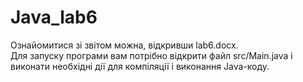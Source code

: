 # Java_lab6
Ознайомитися зі звітом можна, відкривши lab6.docx.<br>
Для запуску програми вам потрібно відкрити файл src/Main.java і виконати необхідні дії для компіляції і виконання Java-коду.
